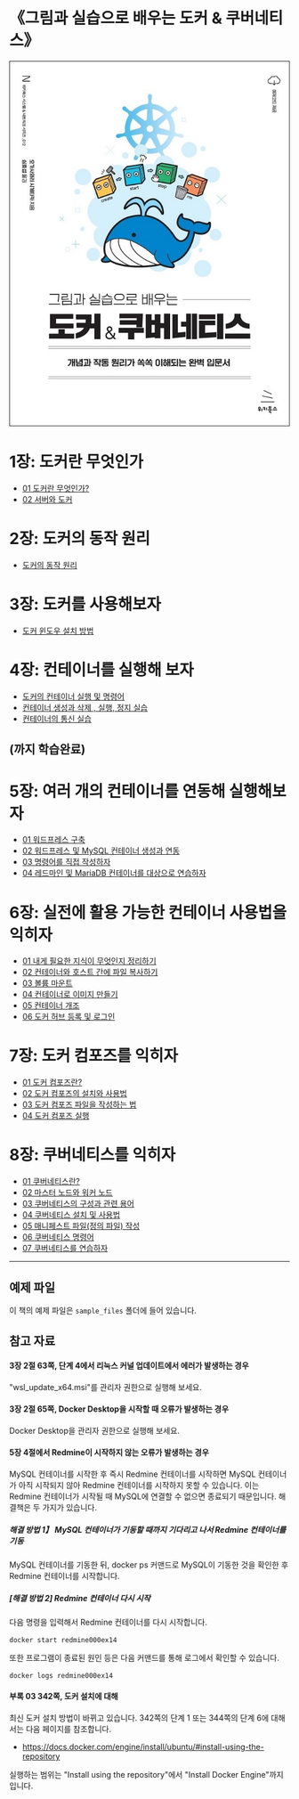 # 《그림과 실습으로 배우는 도커 & 쿠버네티스》

![표지](cover.jpg)

# 1장: 도커란 무엇인가
- [01 도커란 무엇인가?](https://velog.io/@gaengmin/Docker1-1-%EB%8F%84%EC%BB%A4%EB%9E%80-%EB%AC%B4%EC%97%87%EC%9D%B8%EA%B0%80)
- [02 서버와 도커](https://velog.io/@gaengmin/Docker1-2-%EC%84%9C%EB%B2%84%EC%99%80-%EB%8F%84%EC%BB%A4)

# 2장: 도커의 동작 원리
- [도커의 동작 원리](https://velog.io/@gaengmin/Docker2.-%EB%8F%84%EC%BB%A4%EC%9D%98-%EB%8F%99%EC%9E%91-%EC%9B%90%EB%A6%AC)

# 3장: 도커를 사용해보자
- [도커 윈도우 설치 방법](https://velog.io/@gaengmin/Docker-3.-%EB%8F%84%EC%BB%A4-%EC%9C%88%EB%8F%84%EC%9A%B0-%EC%84%A4%EC%B9%98-%EB%B0%A9%EB%B2%95) 

# 4장: 컨테이너를 실행해 보자
- [도커의 컨테이너 실행 및 명령어](https://velog.io/@gaengmin/Docker4-1-%EB%8F%84%EC%BB%A4%EC%9D%98-%EC%BB%A8%ED%85%8C%EC%9D%B4%EB%84%88-%EC%8B%A4%ED%96%89-%EB%B0%8F-%EB%AA%85%EB%A0%B9%EC%96%B4)
- [컨테이너 생성과 삭제 , 실행, 정지 실습](https://velog.io/@gaengmin/Docker4-2-%EC%BB%A8%ED%85%8C%EC%9D%B4%EB%84%88-%EC%83%9D%EC%84%B1%EA%B3%BC-%EC%82%AD%EC%A0%9C-%EC%8B%A4%ED%96%89-%EC%A0%95%EC%A7%80-%EC%8B%A4%EC%8A%B5)
- [컨테이너의 통신 실습](https://velog.io/@gaengmin/Docker4-3-%EC%BB%A8%ED%85%8C%EC%9D%B4%EB%84%88%EC%9D%98-%ED%86%B5%EC%8B%A0-%EC%8B%A4%EC%8A%B5)

(까지 학습완료)
--- 
# 5장: 여러 개의 컨테이너를 연동해 실행해보자
- [01 워드프레스 구축](https://velog.io/@gaengmin/posts)
- [02 워드프레스 및 MySQL 컨테이너 생성과 연동](https://velog.io/@gaengmin/posts)
- [03 명령어를 직접 작성하자](https://velog.io/@gaengmin/posts)
- [04 레드마인 및 MariaDB 컨테이너를 대상으로 연습하자](https://velog.io/@gaengmin/posts)

# 6장: 실전에 활용 가능한 컨테이너 사용법을 익히자
- [01 내게 필요한 지식이 무엇인지 정리하기](https://velog.io/@gaengmin/posts)
- [02 컨테이너와 호스트 간에 파일 복사하기](https://velog.io/@gaengmin/posts)
- [03 볼륨 마운트](https://velog.io/@gaengmin/posts)
- [04 컨테이너로 이미지 만들기](https://velog.io/@gaengmin/posts)
- [05 컨테이너 개조](https://velog.io/@gaengmin/posts)
- [06 도커 허브 등록 및 로그인](https://velog.io/@gaengmin/posts)

# 7장: 도커 컴포즈를 익히자
- [01 도커 컴포즈란?](https://velog.io/@gaengmin/posts)
- [02 도커 컴포즈의 설치와 사용법](https://velog.io/@gaengmin/posts)
- [03 도커 컴포즈 파일을 작성하는 법](https://velog.io/@gaengmin/posts)
- [04 도커 컴포즈 실행](https://velog.io/@gaengmin/posts)

# 8장: 쿠버네티스를 익히자
- [01 쿠버네티스란?](https://velog.io/@gaengmin/posts)
- [02 마스터 노드와 워커 노드](https://velog.io/@gaengmin/posts)
- [03 쿠버네티스의 구성과 관련 용어](https://velog.io/@gaengmin/posts)
- [04 쿠버네티스 설치 및 사용법](https://velog.io/@gaengmin/posts)
- [05 매니페스트 파일(정의 파일) 작성](https://velog.io/@gaengmin/posts)
- [06 쿠버네티스 명령어](https://velog.io/@gaengmin/posts)
- [07 쿠버네티스를 연습하자](https://velog.io/@gaengmin/posts)

--- 
## 예제 파일

이 책의 예제 파일은 `sample_files` 폴더에 들어 있습니다.

## 참고 자료

#### 3장 2절 63쪽, 단계 4에서 리눅스 커널 업데이트에서 에러가 발생하는 경우

"wsl_update_x64.msi"를 관리자 권한으로 실행해 보세요.

#### 3장 2절 65쪽, Docker Desktop을 시작할 때 오류가 발생하는 경우

Docker Desktop을 관리자 권한으로 실행해 보세요.

#### 5장 4절에서 Redmine이 시작하지 않는 오류가 발생하는 경우

MySQL 컨테이너를 시작한 후 즉시 Redmine 컨테이너를 시작하면 MySQL 컨테이너가 아직 시작되지 않아 Redmine 컨테이너를 시작하지 못할 수 있습니다. 이는 Redmine 컨테이너가 시작될 때 MySQL에 연결할 수 없으면 종료되기 때문입니다. 해결책은 두 가지가 있습니다.

##### 해결 방법 1】 MySQL 컨테이너가 기동할 때까지 기다리고 나서 Redmine 컨테이너를 기동

MySQL 컨테이너를 기동한 뒤, docker ps 커맨드로 MySQL이 기동한 것을 확인한 후 Redmine 컨테이너를 시작합니다.

##### [해결 방법 2] Redmine 컨테이너 다시 시작

다음 명령을 입력해서 Redmine 컨테이너를 다시 시작합니다.

~~~
docker start redmine000ex14
~~~

또한 프로그램이 종료된 원인 등은 다음 커맨드를 통해 로그에서 확인할 수 있습니다.

~~~
docker logs redmine000ex14
~~~

#### 부록 03 342쪽, 도커 설치에 대해

최신 도커 설치 방법이 바뀌고 있습니다. 342쪽의 단계 1 또는 344쪽의 단계 6에 대해서는 다음 페이지를 참조합니다.

- https://docs.docker.com/engine/install/ubuntu/#install-using-the-repository

실행하는 범위는 "Install using the repository"에서 "Install Docker Engine"까지입니다.
